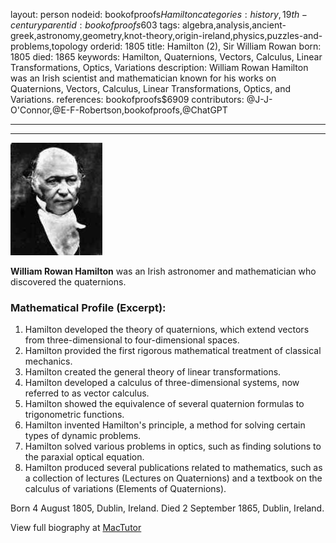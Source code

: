 layout: person
nodeid: bookofproofs$Hamilton
categories: history,19th-century
parentid: bookofproofs$603
tags: algebra,analysis,ancient-greek,astronomy,geometry,knot-theory,origin-ireland,physics,puzzles-and-problems,topology
orderid: 1805
title: Hamilton (2), Sir William Rowan
born: 1805
died: 1865
keywords: Hamilton, Quaternions, Vectors, Calculus, Linear Transformations, Optics, Variations
description: William Rowan Hamilton was an Irish scientist and mathematician known for his works on Quaternions, Vectors, Calculus, Linear Transformations, Optics, and Variations.
references: bookofproofs$6909
contributors: @J-J-O'Connor,@E-F-Robertson,bookofproofs,@ChatGPT

---



---

![Hamilton.jpg](https://github.com/bookofproofs/bookofproofs.github.io/blob/main/_sources/_assets/images/portraits/Hamilton.jpg?raw=true)

**William Rowan Hamilton** was an Irish astronomer and mathematician who discovered the quaternions.

### Mathematical Profile (Excerpt):
1. Hamilton developed the theory of quaternions, which extend vectors from three-dimensional to four-dimensional spaces.
2. Hamilton provided the first rigorous mathematical treatment of classical mechanics. 
3. Hamilton created the general theory of linear transformations. 
4. Hamilton developed a calculus of three-dimensional systems, now referred to as vector calculus.
5. Hamilton showed the equivalence of several quaternion formulas to trigonometric functions. 
6. Hamilton invented Hamilton's principle, a method for solving certain types of dynamic problems.
7. Hamilton solved various problems in optics, such as finding solutions to the paraxial optical equation. 
8. Hamilton produced several publications related to mathematics, such as a collection of lectures (Lectures on Quaternions) and a textbook on the calculus of variations (Elements of Quaternions).

Born 4 August 1805, Dublin, Ireland. Died 2 September 1865, Dublin, Ireland.

View full biography at [MacTutor](https://mathshistory.st-andrews.ac.uk/Biographies/Hamilton/)
